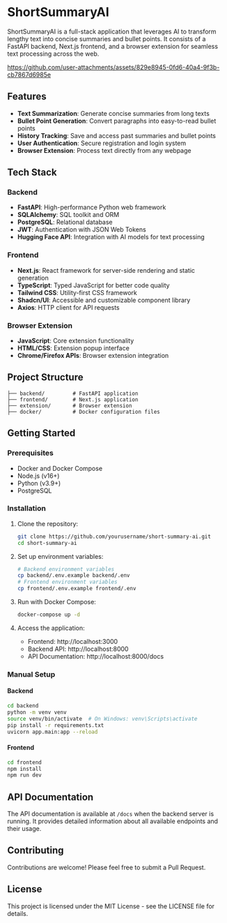 # ShortSummaryAI

ShortSummaryAI is a full-stack application that leverages AI to transform lengthy text into concise summaries and bullet points. It consists of a FastAPI backend, Next.js frontend, and a browser extension for seamless text processing across the web.

https://github.com/user-attachments/assets/829e8945-0fd6-40a4-9f3b-cb7867d6985e



## Features

- **Text Summarization**: Generate concise summaries from long texts
- **Bullet Point Generation**: Convert paragraphs into easy-to-read bullet points
- **History Tracking**: Save and access past summaries and bullet points
- **User Authentication**: Secure registration and login system
- **Browser Extension**: Process text directly from any webpage

## Tech Stack

### Backend

- **FastAPI**: High-performance Python web framework
- **SQLAlchemy**: SQL toolkit and ORM
- **PostgreSQL**: Relational database
- **JWT**: Authentication with JSON Web Tokens
- **Hugging Face API**: Integration with AI models for text processing

### Frontend

- **Next.js**: React framework for server-side rendering and static generation
- **TypeScript**: Typed JavaScript for better code quality
- **Tailwind CSS**: Utility-first CSS framework
- **Shadcn/UI**: Accessible and customizable component library
- **Axios**: HTTP client for API requests

### Browser Extension

- **JavaScript**: Core extension functionality
- **HTML/CSS**: Extension popup interface
- **Chrome/Firefox APIs**: Browser extension integration

## Project Structure

```
├── backend/         # FastAPI application
├── frontend/        # Next.js application
├── extension/       # Browser extension
├── docker/          # Docker configuration files
```

## Getting Started

### Prerequisites

- Docker and Docker Compose
- Node.js (v16+)
- Python (v3.9+)
- PostgreSQL

### Installation

1. Clone the repository:

   ```bash
   git clone https://github.com/yourusername/short-summary-ai.git
   cd short-summary-ai
   ```

2. Set up environment variables:

   ```bash
   # Backend environment variables
   cp backend/.env.example backend/.env
   # Frontend environment variables
   cp frontend/.env.example frontend/.env
   ```

3. Run with Docker Compose:

   ```bash
   docker-compose up -d
   ```

4. Access the application:
   - Frontend: http://localhost:3000
   - Backend API: http://localhost:8000
   - API Documentation: http://localhost:8000/docs

### Manual Setup

#### Backend

```bash
cd backend
python -m venv venv
source venv/bin/activate  # On Windows: venv\Scripts\activate
pip install -r requirements.txt
uvicorn app.main:app --reload
```

#### Frontend

```bash
cd frontend
npm install
npm run dev
```

## API Documentation

The API documentation is available at `/docs` when the backend server is running. It provides detailed information about all available endpoints and their usage.

## Contributing

Contributions are welcome! Please feel free to submit a Pull Request.

## License

This project is licensed under the MIT License - see the LICENSE file for details.
